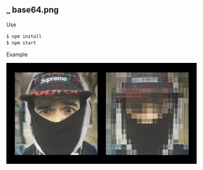 ## _ base64.png

Use

```bash
$ npm install
$ npm start
```

Example 

![Image Scrambled](https://raw.githubusercontent.com/cmacmillanmarin/_base64.png/master/src/images/test_scrambled.png)

